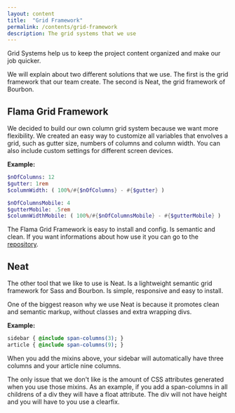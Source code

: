 ```yaml
---
layout: content
title:  "Grid Framework"
permalink: /contents/grid-framework
description: The grid systems that we use
---
```


Grid Systems help us to keep the project content organized and make our job quicker.

We will explain about two different solutions that we use.
The first is the grid framework that our team create.
The second is Neat, the grid framework of Bourbon.

## Flama Grid Framework

We decided to build our own column grid system because we want more flexibility.
We created an easy way to customize all variables that envolves a grid,
such as gutter size, numbers of columns and column width.
You can also include custom settings for different screen devices.

**Example:**

```sass
$nOfColumns: 12
$gutter: 1rem
$columnWidth: ( 100%/#{$nOfColumns} - #{$gutter} )

$nOfColumnsMobile: 4
$gutterMobile: .5rem
$columnWidthMobile: ( 100%/#{$nOfColumnsMobile} - #{$gutterMobile} )
```

The Flama Grid Framework is easy to install and config. Is semantic and clean.
If you want informations about how use it you can go to the [repository](https://github.com/flama/grid-framework).

## Neat

The other tool that we like to use is Neat.
Is a lightweight semantic grid framework for Sass and Bourbon.
Is simple, responsive and easy to install.

One of the biggest reason why we use Neat is because it promotes clean and semantic markup, without classes and extra wrapping divs.

**Example:**

```sass
sidebar { @include span-columns(3); }
article { @include span-columns(9); }
```

When you add the mixins above, your sidebar will automatically have three columns and your article nine columns.

The only issue that we don't like is the amount of CSS attributes generated when you use those mixins.
As an example, if you add a span-columns in all childrens of a div they will have a float attribute.
The div will not have height and you will have to you use a clearfix.

